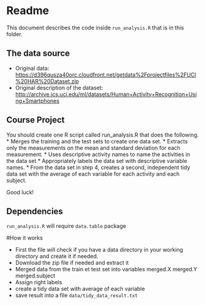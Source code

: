 # Readme 

This document describes the code inside ```run_analysis.R``` that is in this folder.

## The data source

* Original data: https://d396qusza40orc.cloudfront.net/getdata%2Fprojectfiles%2FUCI%20HAR%20Dataset.zip
* Original description of the dataset: http://archive.ics.uci.edu/ml/datasets/Human+Activity+Recognition+Using+Smartphones

## Course Project 
 You should create one R script called run_analysis.R that does the following. 
	* Merges the training and the test sets to create one data set.
	* Extracts only the measurements on the mean and standard deviation for each measurement. 
	* Uses descriptive activity names to name the activities in the data set
	* Appropriately labels the data set with descriptive variable names. 
	* From the data set in step 4, creates a second, independent tidy data set with the average of each variable for each activity and each subject.

Good luck!

## Dependencies
```run_analysis.R``` will require ```data.table``` package

#How it works
* First the file will check if you have a data directory in your working directory and create it if needed. 
* Download the zip file if needed and extract it 
* Merged data from the train et test set into variables merged.X merged.Y merged.subject
* Assign right labels
* create a tidy data set with average of each variable
* save result into a file ```data/tidy_data_result.txt```

